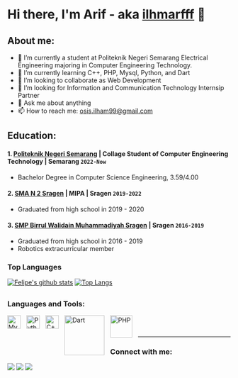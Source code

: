 # Hi there, I'm  Arif - aka [ilhmarfff](https://www.instagram.com/ilhmarfff?igsh=MXhiZnFxZWdxZDlsdw==) 👋
## About me:
- 🔭 I’m currently a student at Politeknik Negeri Semarang Electrical Engineering majoring in Computer Engineering Technology.
- 🌱 I’m currently learning C++, PHP, Mysql, Python, and Dart
- 👯 I’m looking to collaborate as Web Development
- 🤔 I’m looking for Information and Communication Technology Internsip Partner
- 💬 Ask me about anything
- 📫 How to reach me: osis.ilham99@gmail.com

## Education:

#### 1. [Politeknik Negeri Semarang](https://web.polines.ac.id/en_us/) | Collage Student of Computer Engineering Technology | Semarang `2022-Now`
   - Bachelor Degree in Computer Science Engineering, 3.59/4.00
 #### 2. [SMA N 2 Sragen](https://sman2sragen.sch.id/) | MIPA | Sragen `2019-2022`
   - Graduated from high school in 2019 - 2020
 #### 3. [SMP Birrul Walidain Muhammadiyah Sragen](https://smpbirrulwalidainsragen.sch.id/)  | Sragen `2016-2019`
   - Graduated from high school in 2016 - 2019
   - Robotics extracurricular member



### Top Languages
[![Felipe's github stats](https://github-readme-stats-one-bice.vercel.app/api?username=imarif69&theme=dark&include_all_commits=true&show_icons=true&count_private=true&role=OWNER,ORGANIZATION_MEMBER,COLLABORATOR&include_orgs=true)](https://github.com/imarif69)
[![Top Langs](https://github-readme-stats.vercel.app/api/top-langs/?username=imarif69&layout=compact&theme=radical)](https://github.com/imarif69/github-readme-stats)

##


### Languages and Tools:

[<img align="left" alt="MySQL" width="30px" src="https://cdn.jsdelivr.net/gh/devicons/devicon/icons/mysql/mysql-original.svg" style="padding-right:10px;" />][webdev]
[<img align="left" alt="Python" width="30px" src="https://upload.wikimedia.org/wikipedia/commons/thumb/c/c3/Python-logo-notext.svg/110px-Python-logo-notext.svg.png?20100317150552" style="padding-right:10px;" />][webdev]
[<img align="left" alt="C++" width="30px" src="https://upload.wikimedia.org/wikipedia/commons/thumb/1/18/ISO_C%2B%2B_Logo.svg/250px-ISO_C%2B%2B_Logo.svg.png" style="padding-right:10px;" />][webdev]
[<img align="left" alt="Dart" width="90px" src="https://dart.dev/assets/img/logo/logo-white-text.svg" style="padding-right:10px;" />][webdev]
[<img align="left" alt="PHP" width="50px" src="https://upload.wikimedia.org/wikipedia/commons/thumb/2/27/PHP-logo.svg/330px-PHP-logo.svg.png" style="padding-right:10px;" />][webdev]

<br />
<br />

---

### Connect with me:
<div> 
  <a href="http://www.youtube.com/@ilhammuhammadarif8214" target="_blank"><img src="https://img.shields.io/badge/YouTube-FF0000?style=for-the-badge&logo=youtube&logoColor=white" target="_blank"></a>
  <a href="https://www.instagram.com/ilhmarfff?igsh=MXhiZnFxZWdxZDlsdw==" target="_blank"><img src="https://img.shields.io/badge/-Instagram-%23E4405F?style=for-the-badge&logo=instagram&logoColor=white" target="_blank"></a>
  <a href="https://www.linkedin.com/in/ilham-muhammad-arif-751252369" target="_blank"><img src="https://img.shields.io/badge/-LinkedIn-%230077B5?style=for-the-badge&logo=linkedin&logoColor=white" target="_blank"></a> 
</div>

 ##


[webdev]: https://github.com/imarif69/imarif69/
